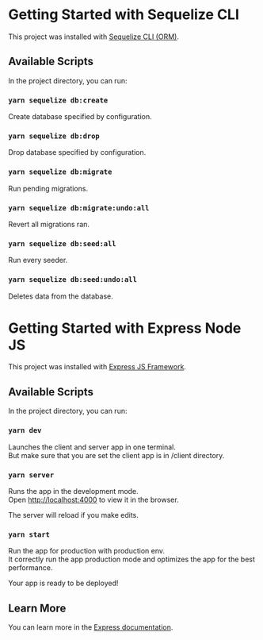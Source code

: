 # Getting Started with Sequelize CLI

This project was installed with [Sequelize CLI (ORM)](https://sequelize.org/docs/v6/getting-started).

## Available Scripts

In the project directory, you can run:

### `yarn sequelize db:create`

Create database specified by configuration.

### `yarn sequelize db:drop`

Drop database specified by configuration.

### `yarn sequelize db:migrate`

Run pending migrations.

### `yarn sequelize db:migrate:undo:all`

Revert all migrations ran.

### `yarn sequelize db:seed:all`

Run every seeder.

### `yarn sequelize db:seed:undo:all`

Deletes data from the database.

# Getting Started with Express Node JS

This project was installed with [Express JS Framework](https://expressjs.com/en/starter/installing.html).

## Available Scripts

In the project directory, you can run:

### `yarn dev`

Launches the client and server app in one terminal.\
But make sure that you are set the client app is in /client directory.

### `yarn server`

Runs the app in the development mode.\
Open [http://localhost:4000](http://localhost:4000) to view it in the browser.

The server will reload if you make edits.

### `yarn start`

Run the app for production with production env.\
It correctly run the app production mode and optimizes the app for the best performance.

Your app is ready to be deployed!

## Learn More

You can learn more in the [Express documentation](https://expressjs.com).
